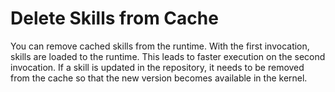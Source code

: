 # Delete Skills from Cache

You can remove cached skills from the runtime. With the first invocation, skills are loaded to the runtime. This leads to faster execution on the second invocation. If a skill is updated in the repository, it needs to be removed from the cache so that the new version becomes available in the kernel.